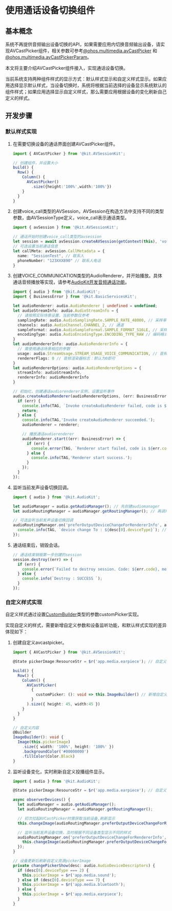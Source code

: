 # 使用通话设备切换组件

## 基本概念

系统不再提供音频输出设备切换的API，如果需要应用内切换音频输出设备，请实现AVCastPicker组件，相关参数可参考[@ohos.multimedia.avCastPicker](../../reference/apis-avsession-kit/ohos-multimedia-avcastpicker.md) 和 [@ohos.multimedia.avCastPickerParam](../../reference/apis-avsession-kit/js-apis-avCastPickerParam.md)。

本文将主要介绍AVCastPicker组件接入，实现通话设备切换。

当前系统支持两种组件样式的显示方式：默认样式显示和自定义样式显示。如果应用选择显示默认样式，当设备切换时，系统将根据当前选择的设备显示系统默认的组件样式；如果应用选择显示自定义样式，那么需要应用根据设备的变化刷新自己定义的样式。

## 开发步骤

### 默认样式实现

1. 在需要切换设备的通话界面创建AVCastPicker组件。

   ```ts
   import { AVCastPicker } from '@kit.AVSessionKit';

   // 创建组件，并设置大小
   build() {
     Row() {
       Column() {
         AVCastPicker()
           .size({height:'100%',width:'100%'})
       }
     }
   }
   ```

2. 创建voice_call类型的AVSession，AVSession在构造方法中支持不同的类型参数，由AVSessionType定义，voice_call表示通话类型。

   ```ts
   import { avSession } from '@kit.AVSessionKit';

   // 通话开始时创建voice_call类型的avsession
   let session = await avSession.createAVSession(getContext(this), 'voiptest', 'voice_call');
   // 可选设置当前通话信息
   let callMeta: avSession.CallMetadata = {
     name: "SessionTest", // 联系人
     phoneNumber: "123XXX890" // 联系人电话
   }
   ```

3. 创建VOICE_COMMUNICATION类型的AudioRenderer，并开始播放。具体通话音频播放等实现，请参考[AudioKit开发音频通话功能](../audio/audio-call-development.md)。

   ```ts
   import { audio } from '@kit.AudioKit';
   import { BusinessError } from '@kit.BasicServicesKit';

   let audioRenderer: audio.AudioRenderer | undefined = undefined;
   let audioStreamInfo: audio.AudioStreamInfo = {
     // 请按照实际场景设置，当前参数仅参考
     samplingRate: audio.AudioSamplingRate.SAMPLE_RATE_48000, // 采样率
     channels: audio.AudioChannel.CHANNEL_2, // 通道
     sampleFormat: audio.AudioSampleFormat.SAMPLE_FORMAT_S16LE, // 采样格式
     encodingType: audio.AudioEncodingType.ENCODING_TYPE_RAW // 编码格式
   }
   let audioRendererInfo: audio.AudioRendererInfo = {
     // 需使用通话场景相应的参数
     usage: audio.StreamUsage.STREAM_USAGE_VOICE_COMMUNICATION, // 音频流使用类型：语音通信
     rendererFlags: 0 // 音频渲染器标志：默认为0即可
   }
   let audioRendererOptions: audio.AudioRendererOptions = {
     streamInfo: audioStreamInfo,
     rendererInfo: audioRendererInfo
   }

   // 初始化，创建通话audiorenderer实例，设置监听事件
   audio.createAudioRenderer(audioRendererOptions, (err: BusinessError, renderer: audio.AudioRenderer) => {
     if (err) {
       console.info(TAG, `Invoke createAudioRenderer failed, code is ${err.code}, message is ${err.message}`);
       return;
     } else {
       console.info(TAG,'Invoke createAudioRenderer succeeded.');
       audioRenderer = renderer;

       // 播放通话audiorenderer
       audioRenderer.start((err: BusinessError) => {
         if (err) {
           console.error(TAG, `Renderer start failed, code is ${err.code}, message is ${err.message}`);
         } else {
           console.info(TAG,'Renderer start success.');
         }
       });
     }
   });
   ```

4. 监听当前发声设备切换回调。

   ```ts
   import { audio } from '@kit.AudioKit';

   let audioManager = audio.getAudioManager(); // 先创建audiomanager
   let audioRoutingManager = audioManager.getRoutingManager(); // 再调用AudioManager的方法创建AudioRoutingManager实例

   // 可选监听当前发声设备切换回调
   audioRoutingManager.on('preferOutputDeviceChangeForRendererInfo', audioRendererInfo, (desc: audio.AudioDeviceDescriptors) => {
     console.info(TAG, `device change To : ${desc[0].deviceType}`); // 设备类型
   });
   ```

5. 通话结束后，销毁会话。

   ```ts
   // 通话结束销毁第一步创建的session
   session.destroy((err) => {
     if (err) {
       console.error(`Failed to destroy session. Code: ${err.code}, message: ${err.message}`);
     } else {
       console.info(`Destroy : SUCCESS `);
     }
   });
   ```

### 自定义样式实现

自定义样式通过设置[CustomBuilder](../../reference/apis-avsession-kit/ohos-multimedia-avcastpicker.md)类型的参数customPicker实现。

实现自定义的样式，需要新增自定义参数和设备监听功能，和默认样式实现的差异体现如下：

1. 创建自定义avcastpicker。

   ```ts
   import { AVCastPicker } from '@kit.AVSessionKit';

   @State pickerImage:ResourceStr = $r('app.media.earpiece'); // 自定义资源

   build() {
     Row() {
       Column() {
         AVCastPicker(
           {
             customPicker: (): void => this.ImageBuilder() // 新增自定义参数
           }
         ).size({ height: 45, width:45 })
       }
     }
   }

   // 自定义内容
   @Builder
   ImageBuilder(): void {
     Image(this.pickerImage)
       .size({ width: '100%', height: '100%' })
       .backgroundColor('#00000000')
       .fillColor(Color.Black)
   }
   ```

2. 监听设备变化，实时刷新自定义投播组件显示。

   ```ts
   import { audio } from '@kit.AudioKit';

   @State pickerImage:ResourceStr = $r('app.media.earpiece'); // 自定义资源

   async observerDevices() {
     let audioManager = audio.getAudioManager();
     let audioRoutingManager = audioManager.getRoutingManager();

     // 初次拉起AVCastPicker时需获取当前设备,刷新显示
     this.changeImage(audioRoutingManager.preferOutputDeviceChangeForRendererInfo(audioRenderInfo));

     // 监听当前发声设备切换，及时根据不同设备类型显示不同的样式
     audioRoutingManager.on('preferOutputDeviceChangeForRendererInfo', audioRendererInfo, (desc: audio.AudioDeviceDescriptors) => {
       this.changeImage(audioRoutingManager.preferOutputDeviceChangeForRendererInfo(audioRenderInfo));
     });
   }

   // 设备更新后刷新自定义资源pickerImage
   private changePickerShow(desc: audio.AudioDeviceDescriptors) {
     if (desc[0].deviceType === 2) {
       this.pickerImage = $r('app.media.sound');
     } else if (desc[0].deviceType === 7) {
       this.pickerImage = $r('app.media.bluetooth');
     } else {
       this.pickerImage = $r('app.media.earpiece');
     }
   }
   ```